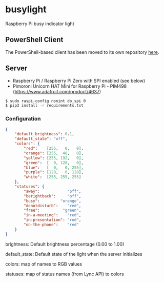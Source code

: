 # busylight

Raspberry Pi busy indicator light

## PowerShell Client

The PowerShell-based client has been moved to its own repository [here](https://github.com/matthimrod/busylight_client).

## Server

* Raspberry Pi / Raspberry Pi Zero with SPI enabled (see below)
* Pimoroni Unicorn HAT Mini for Raspberry Pi - PIM498 (https://www.adafruit.com/product/4637)

```bash
$ sudo raspi-config nonint do_spi 0
$ pip3 install -r requirements.txt
```

### Configuration

```json
{
    "default_brightness": 0.1,
    "default_state": "off",
    "colors": {
        "red":    [255,   0,   0],
        "orange": [255,  48,   0],
        "yellow": [255, 192,   0],
        "green":  [  0, 128,   0],
        "blue":   [  0,   0, 255],
        "purple": [128,   0, 128],
        "white":  [255, 255, 255]
    },
    "statuses": {
        "away":            "off",
        "berightback":     "off",
        "busy":         "orange",
        "donotdisturb":    "red",
        "free":          "green",
        "in-a-meeting":    "red",
        "in-presentation": "red", 
        "on-the-phone":    "red"
    }
}
```

brightness: Default brightness percentage (0.00 to 1.00)

default_state: Default state of the light when the server initializes

colors: map of names to RGB values

statuses: map of status names (from Lync API) to colors
